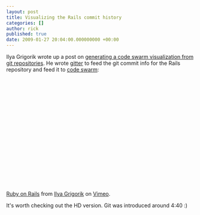 ```yaml
---
layout: post
title: Visualizing the Rails commit history
categories: []
author: rick
published: true
date: 2009-01-27 20:04:00.000000000 +00:00
---
```

Ilya Grigorik wrote up a post on [generating a code swarm visualization from git repositories](http://www.igvita.com/2009/01/27/ruby-swarms-visualizing-rails-git/).  He wrote [gitter](http://github.com/igrigorik/gitter/tree/master) to feed the git commit info for the Rails repository and feed it to [code swarm](http://github.com/rictic/code_swarm/tree/master):

<object width="400" height="300"><param name="allowfullscreen" value="true" /><param name="allowscriptaccess" value="always" /><param name="movie" value="http://vimeo.com/moogaloop.swf?clip_id=2979844&amp;server=vimeo.com&amp;show_title=1&amp;show_byline=1&amp;show_portrait=0&amp;color=&amp;fullscreen=1" /><embed src="http://vimeo.com/moogaloop.swf?clip_id=2979844&amp;server=vimeo.com&amp;show_title=1&amp;show_byline=1&amp;show_portrait=0&amp;color=&amp;fullscreen=1" type="application/x-shockwave-flash" allowfullscreen="true" allowscriptaccess="always" width="400" height="300"></embed></object><br /><a href="http://vimeo.com/2979844">Ruby on Rails</a> from <a href="http://vimeo.com/user1211508">Ilya Grigorik</a> on <a href="http://vimeo.com">Vimeo</a>.

It's worth checking out the HD version.  Git was introduced around 4:40 :)